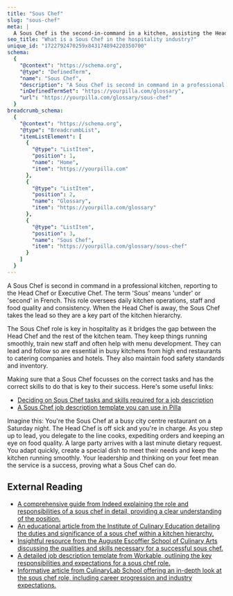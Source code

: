 ```yaml
---
title: "Sous Chef"
slug: "sous-chef"
meta: |
  A Sous Chef is the second-in-command in a kitchen, assisting the Head Chef with daily operations, managing staff, and ensuring food quality and consistency.
seo_title: "What is a Sous Chef in the hospitality industry?"
unique_id: "1722792470259x843174894220350700"
schema:
  {
    "@context": "https://schema.org",
    "@type": "DefinedTerm",
    "name": "Sous Chef",
    "description": "A Sous Chef is second in command in a professional kitchen, reporting to the Head Chef or Executive Chef. The term 'Sous' means 'under' or 'second' in French. This role oversees daily kitchen operations, staff and food quality and consistency, taking the lead when the Head Chef is away.",
    "inDefinedTermSet": "https://yourpilla.com/glossary",
    "url": "https://yourpilla.com/glossary/sous-chef"
  }
breadcrumb_schema:
  {
    "@context": "https://schema.org",
    "@type": "BreadcrumbList",
    "itemListElement": [
      {
        "@type": "ListItem",
        "position": 1,
        "name": "Home",
        "item": "https://yourpilla.com"
      },
      {
        "@type": "ListItem",
        "position": 2,
        "name": "Glossary",
        "item": "https://yourpilla.com/glossary"
      },
      {
        "@type": "ListItem",
        "position": 3,
        "name": "Sous Chef",
        "item": "https://yourpilla.com/glossary/sous-chef"
      }
    ]
  }
---
```


A Sous Chef is second in command in a professional kitchen, reporting to the Head Chef or Executive Chef. The term 'Sous' means 'under' or 'second' in French. This role oversees daily kitchen operations, staff and food quality and consistency. When the Head Chef is away, the Sous Chef takes the lead so they are a key part of the kitchen hierarchy.

The Sous Chef role is key in hospitality as it bridges the gap between the Head Chef and the rest of the kitchen team. They keep things running smoothly, train new staff and often help with menu development. They can lead and follow so are essential in busy kitchens from high end restaurants to catering companies and hotels. They also maintain food safety standards and inventory.

Making sure that a Sous Chef focusses on the correct tasks and has the correct skills to do that is key to their success. Here's some useful links:

*   [Deciding on Sous Chef tasks and skills required for a job description](https://yourpilla.com/blog/sous-chef-job-description)
*   [A Sous Chef job description template you can use in Pilla](https://yourpilla.com/templates/sous-chef-job-description)

Imagine this: You're the Sous Chef at a busy city centre restaurant on a Saturday night. The Head Chef is off sick and you're in charge. As you step up to lead, you delegate to the line cooks, expediting orders and keeping an eye on food quality. A large party arrives with a last minute dietary request. You adapt quickly, create a special dish to meet their needs and keep the kitchen running smoothly. Your leadership and thinking on your feet mean the service is a success, proving what a Sous Chef can do.

## External Reading

*   [A comprehensive guide from Indeed explaining the role and responsibilities of a sous chef in detail, providing a clear understanding of the position.](https://uk.indeed.com/career-advice/finding-a-job/what-is-sous-chef)
*   [An educational article from the Institute of Culinary Education detailing the duties and significance of a sous chef within a kitchen hierarchy.](https://www.ice.edu/blog/what-sous-chef)
*   [Insightful resource from the Auguste Escoffier School of Culinary Arts discussing the qualities and skills necessary for a successful sous chef.](https://www.escoffier.edu/blog/culinary-pastry-careers/what-makes-a-good-sous-chef/)
*   [A detailed job description template from Workable, outlining the key responsibilities and expectations for a sous chef role.](https://resources.workable.com/sous-chef-job-description)
*   [Informative article from CulinaryLab School offering an in-depth look at the sous chef role, including career progression and industry expectations.](https://culinarylabschool.com/what-is-a-sous-chef-everything-you-need-to-know/)